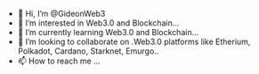 - 👋 Hi, I’m @GideonWeb3
- 👀 I’m interested in Web3.0 and Blockchain...
- 🌱 I’m currently learning Web3.0 and Blockchain...
- 💞️ I’m looking to collaborate on .Web3.0 platforms like Etherium, Polkadot, Cardano, Starknet, Emurgo..
- 📫 How to reach me ...

<!---
GideonWeb3/GideonWeb3 is a ✨ special ✨ repository because its `README.md` (this file) appears on your GitHub profile.
You can click the Preview link to take a look at your changes.
--->
